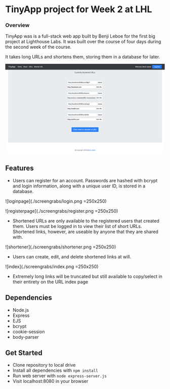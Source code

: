 # TinyApp project for Week 2 at LHL

### Overview

TinyApp was is a full-stack web app built by Benji Leboe for the first big project at Lighthouse Labs. It was built over the course of four days during the second week of the course.

It takes long URLs and shortens them, storing them in a database for later. 

![mainindex](./screengrabs/indexfull.png)

## Features

- Users can register for an account. Passwords are hashed with bcrypt and login information, along with a unique user ID, is stored in a database.

![loginpage](./screengrabs/login.png =250x250)


![registerpage](./screengrabs/register.png =250x250)

- Shortened URLs are only available to the registered users that created them. Users must be logged in to view their list of short URLs. Shortened links, however, are useable by anyone that they are shared with.

![shortener](./screengrabs/shortener.png =250x250)

- Users can create, edit, and delete shortened links at will.

![index](./screengrabs/index.png =250x250)

- Extremely long links will be truncated but still available to copy/select in their entirety on the URL index page

## Dependencies

- Node.js
- Express
- EJS
- bcrypt
- cookie-session
- body-parser

## Get Started

- Clone repository to local drive
- Install all dependencies with `npm install`
- Run web server with `node express-server.js`
- Visit localhost:8080 in your browser